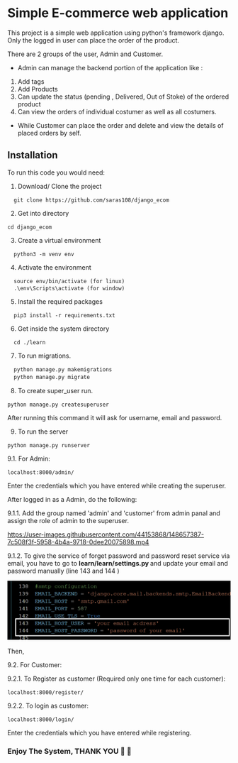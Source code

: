 # Simple E-commerce web application
This project is a simple web application using python's framework django. Only the logged in user can place the order of the product.

There are 2 groups of the user, Admin and Customer.
- Admin can manage the backend portion of the application like :
1. Add tags
2. Add Products 
3. Can update the status (pending , Delivered, Out of Stoke) of the ordered product
4. Can view the orders of individual costumer as well as all costumers.

- While Customer can place the order and delete and view the details of placed orders by self.

## Installation

To run this code you would need:

1. Download/ Clone the project

```git
  git clone https://github.com/saras108/django_ecom
```

2. Get into directory
```cd
cd django_ecom
```

3. Create a virtual environment

```python3
  python3 -m venv env
```

4. Activate the environment
```env
  source env/bin/activate (for linux)
  .\env\Scripts\activate (for window)
```

5. Install the required packages

```python3
  pip3 install -r requirements.txt
``` 


6. Get inside the system directory
```cd
  cd ./learn
```


7. To run migrations.
```python
  python manage.py makemigrations
  python manage.py migrate
``` 

8. To create super_user run.
```
python manage.py createsuperuser
```
After running this command it will ask for username, email and password.


9. To run the server
```python3
python manage.py runserver
```

9.1. For Admin:
 ```
 localhost:8000/admin/
 ```
Enter the credentials which you have entered while creating the superuser.

After logged in as a Admin, do the following:

9.1.1. Add the group named 'admin' and 'customer' from admin panal and assign the role of admin to the superuser.


https://user-images.githubusercontent.com/44153868/148657387-7c508f3f-5958-4b4a-9718-0dee20075898.mp4



9.1.2. To give the service of forget password and password reset service via email, you have to go to <b>learn/learn/settings.py </b> and update your email and password manually (line  143 and 144 )


![setting file image](img.png)



Then,

9.2. For Customer:


9.2.1. To Register as customer (Required only one time for each customer):
 ```
 localhost:8000/register/
 ```
 

9.2.2. To login as customer:
 ```
 localhost:8000/login/
 ```
Enter the credentials which you have entered while registering.

### Enjoy The System, THANK YOU :hugs: :hugs:
